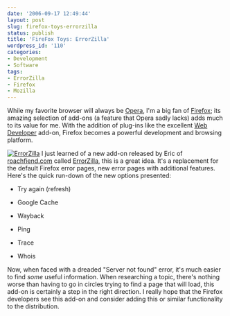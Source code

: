 ```yaml
---
date: '2006-09-17 12:49:44'
layout: post
slug: firefox-toys-errorzilla
status: publish
title: 'FireFox Toys: ErrorZilla'
wordpress_id: '110'
categories:
- Development
- Software
tags:
- ErrorZilla
- Firefox
- Mozilla
---
```


While my favorite browser will always be [Opera](http://www.opera.com/), I'm a big fan of [Firefox](http://www.mozilla.com/firefox/); its amazing selection of add-ons (a feature that Opera sadly lacks) adds much to its value for me. With the addition of plug-ins like the excellent [Web Developer](http://chrispederick.com/work/webdeveloper/) add-on, Firefox becomes a powerful development and browsing platform.

[![ErrorZilla](http://adamcaudill.com/files/2006/09/sc37757375032.thumbnail.png)](http://adamcaudill.com/files/2006/09/sc37757375032.png) I just learned of a new add-on released by Eric of [roachfiend.com](http://roachfiend.com/) called [ErrorZilla](http://roachfiend.com/archives/2006/08/28/errorzilla-useful-error-pages-for-firefox/), this is a great idea. It's a replacement for the default Firefox error pages, new error pages with additional features. Here's the quick run-down of the new options presented:



	
  * Try again (refresh)

	
  * Google Cache

	
  * Wayback

	
  * Ping

	
  * Trace

	
  * Whois


Now, when faced with a dreaded "Server not found" error, it's much easier to find _some_ useful information. When researching a topic, there's nothing worse than having to go in circles trying to find a page that will load, this add-on is certainly a step in the right direction. I really hope that the Firefox developers see this add-on and consider adding this or similar functionality to the distribution.
